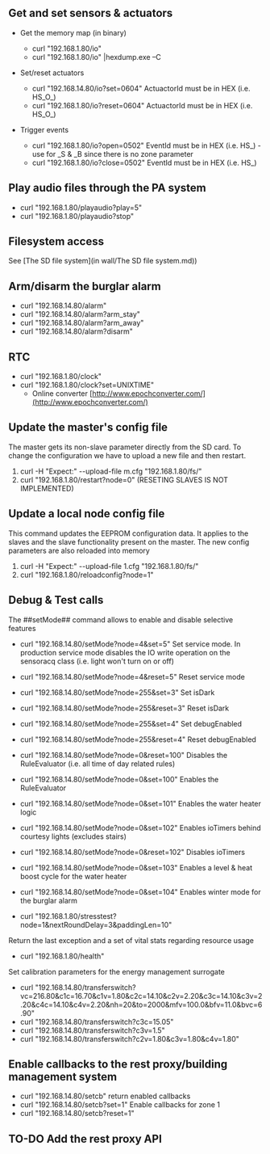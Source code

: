 ## Get and set sensors & actuators

- Get the memory map (in binary)
  - curl "192.168.1.80/io"
  - curl "192.168.1.80/io" |hexdump.exe –C

- Set/reset actuators
  - curl "192.168.14.80/io?set=0604" ActuactorId must be in HEX (i.e. HS\_O\_)
  - curl "192.168.1.80/io?reset=0604" ActuactorId must be in HEX (i.e. HS\_O\_)

- Trigger events
  - curl "192.168.1.80/io?open=0502" EventId must be in HEX (i.e. HS\_) - use for \_S & \_B since there is no zone parameter
  - curl "192.168.1.80/io?close=0502" EventId must be in HEX (i.e. HS\_)

## Play audio files through the PA system

- curl "192.168.1.80/playaudio?play=5"
- curl "192.168.1.80/playaudio?stop"

## Filesystem access

See [The SD file system](in wall/The SD file system.md))

## Arm/disarm the burglar alarm

- curl "192.168.14.80/alarm"
- curl "192.168.14.80/alarm?arm\_stay"
- curl "192.168.14.80/alarm?arm\_away"
- curl "192.168.14.80/alarm?disarm"

## RTC

- curl "192.168.1.80/clock"
- curl "192.168.1.80/clock?set=UNIXTIME"
  - Online converter [http://www.epochconverter.com/](http://www.epochconverter.com/)

## Update the master's config file

The master gets its non-slave parameter directly from the SD card. To change the configuration we have to upload a new file and then restart.

1. curl -H "Expect:" --upload-file m.cfg "192.168.1.80/fs/"
2. curl "192.168.1.80/restart?node=0" (RESETING SLAVES IS NOT IMPLEMENTED)

## Update a local node config file

This command updates the EEPROM configuration data. It applies to the slaves and the slave functionality present on the master. The new config parameters are also reloaded into memory

1. curl -H "Expect:" --upload-file 1.cfg "192.168.1.80/fs/"
2. curl "192.168.1.80/reloadconfig?node=1"

## Debug & Test calls

The ##setMode## command allows to enable and disable selective features

- curl "192.168.14.80/setMode?node=4&set=5"      Set service mode. In production service mode disables the IO write operation on the sensoracq class (i.e. light won't turn on or off)
- curl "192.168.14.80/setMode?node=4&reset=5"    Reset service mode
- curl "192.168.14.80/setMode?node=255&set=3"      Set isDark
- curl "192.168.14.80/setMode?node=255&reset=3"    Reset isDark
- curl "192.168.14.80/setMode?node=255&set=4"      Set debugEnabled
- curl "192.168.14.80/setMode?node=255&reset=4"    Reset debugEnabled
- curl "192.168.14.80/setMode?node=0&reset=100"    Disables the RuleEvaluator (i.e. all time of day related rules)
- curl "192.168.14.80/setMode?node=0&set=100"      Enables the RuleEvaluator
- curl "192.168.14.80/setMode?node=0&set=101"      Enables the water heater logic
- curl "192.168.14.80/setMode?node=0&set=102"      Enables ioTimers behind courtesy lights (excludes stairs)
- curl "192.168.14.80/setMode?node=0&reset=102"    Disables ioTimers
- curl "192.168.14.80/setMode?node=0&set=103"      Enables a level & heat boost cycle for the water heater
- curl "192.168.14.80/setMode?node=0&set=104"      Enables winter mode for the burglar alarm
  
- curl "192.168.1.80/stresstest?node=1&nextRoundDelay=3&paddingLen=10"

Return the last exception and a set of vital stats regarding resource usage

- curl "192.168.1.80/health"

Set calibration parameters for the energy management surrogate

- curl "192.168.14.80/transferswitch?vc=216.80&c1c=16.70&c1v=1.80&c2c=14.10&c2v=2.20&c3c=14.10&c3v=2.20&c4c=14.10&c4v=2.20&nh=20&to=2000&mfv=100.0&bfv=11.0&bvc=6.90"
- curl "192.168.14.80/transferswitch?c3c=15.05"
- curl "192.168.14.80/transferswitch?c3v=1.5"
- curl "192.168.14.80/transferswitch?c2v=1.80&c3v=1.80&c4v=1.80"

## Enable callbacks to the rest proxy/building management system

- curl "192.168.14.80/setcb" return enabled callbacks
- curl "192.168.14.80/setcb?set=1" Enable callbacks for zone 1
- curl "192.168.14.80/setcb?reset=1"

## TO-DO Add the rest proxy API
